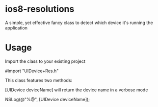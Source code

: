 ios8-resolutions
================

A simple, yet effective fancy class to detect which device it's running the application

Usage
=====

Import the class to your existing project 

#import "UIDevice+Res.h"

This class features two methods:

[UIDevice deviceName] will return the device name in a verbose mode

NSLog(@"%@", [UIDevice deviceName]);
